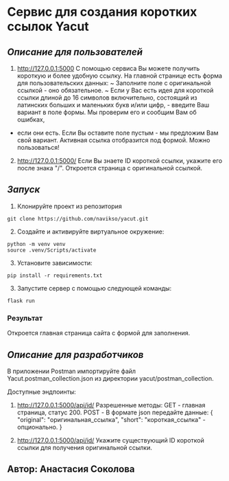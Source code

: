 # Сервис для создания коротких ссылок Yacut

##  *Описание для пользователей*

1. http://127.0.0.1:5000
С помощью сервиса Вы можете получить короткую и более удобную ссылку.
На главной странице есть форма для пользовательских данных:
~ Заполните поле с оригинальной ссылкой - оно обязательное.
~ Если у Вас есть идея для короткой ссылки длиной до 16 символов включительно,
состоящий из латинских больших и маленьких букв и/или цифр, -
введите Ваш вариант в поле формы. Мы проверим его и сообщим Вам об ошибках,
- если они есть. Если Вы оставите поле пуcтым - мы предложим Вам свой вариант.
Активная ссылка отобразится под формой. Можно пользоваться!

2. http://127.0.0.1:5000/<id>
Если Вы знаете ID короткой ссылки, укажите его после знака "/". 
Откроется страница с оригинальной ссылкой.

## *Запуск*

1. Клонируйте проект из репозитория
```
git clone https://github.com/navikso/yacut.git
```
2. Создайте и активируйте виртуальное окружение:
```
python -m venv venv
source .venv/Scripts/activate
```

3. Установите зависимости:
```
pip install -r requirements.txt 
```
3. Запустите сервер с помощью следующей команды:
```
flask run
```

### Результат
Откроется главная страница сайта с формой для заполнения.


##  *Описание для разработчиков*

В приложении Postman импортируйте файл Yacut.postman_collection.json
из директории yacut/postman_collection.

Доступные эндпоинты:

1. http://127.0.0.1:5000/api/id/
Разрешенные методы:
GET - главная страница, статус 200. 
POST - В формате json передайте данные:
{
    "original": "оригинальная_ссылка",
    "short": "короткая_ссылка" - опционально.
}

2. http://127.0.0.1:5000/api/id/<id>
Укажите существующий ID короткой ссылки для
получения оригинальной ссылки.



## Автор: Анастасия Соколова
